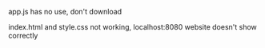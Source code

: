 app.js has no use, don't download

index.html and style.css not working, localhost:8080 website doesn't show correctly
